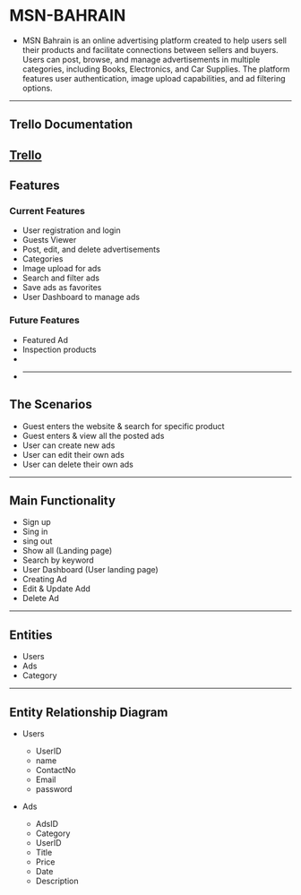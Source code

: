 # MSN-BAHRAIN

- MSN Bahrain is an online advertising platform created to help users sell their products and facilitate connections between sellers and buyers. Users can post, browse, and manage advertisements in multiple categories, including Books, Electronics, and Car Supplies. The platform features user authentication, image upload capabilities, and ad filtering options.

---
## Trello Documentation
[Trello](https://trello.com/invite/b/682467cc76713d02ef11fa3f/ATTIc093db85297ab01652d70dd45ba8160c07C0957D/my-trello-board)
---
## Features

### Current Features

- User registration and login
- Guests Viewer
- Post, edit, and delete advertisements
- Categories
- Image upload for ads
- Search and filter ads
- Save ads as favorites
- User Dashboard to manage ads

### Future Features

- Featured Ad
- Inspection products
-
- ***

## The Scenarios

- Guest enters the website & search for specific product
- Guest enters & view all the posted ads
- User can create new ads
- User can edit their own ads
- User can delete their own ads

---

## Main Functionality

- Sign up
- Sing in
- sing out
- Show all (Landing page)
- Search by keyword
- User Dashboard (User landing page)
- Creating Ad
- Edit & Update Add
- Delete Ad

---

## Entities

- Users
- Ads
- Category

---

## Entity Relationship Diagram

- Users

  - UserID
  - name
  - ContactNo
  - Email
  - password

- Ads

  - AdsID
  - Category
  - UserID
  - Title
  - Price
  - Date
  - Description
